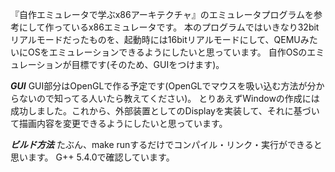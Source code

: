 『自作エミュレータで学ぶx86アーキテクチャ』のエミュレータプログラムを参考にして作っているx86エミュレータです。
本のプログラムではいきなり32bitリアルモードだったものを、起動時には16bitリアルモードにして、QEMUみたいにOSをエミュレーションできるようにしたいと思っています。
自作OSのエミュレーションが目標です(そのため、GUIをつけます)。

***GUI***
GUI部分はOpenGLで作る予定です(OpenGLでマウスを吸い込む方法が分からないので知ってる人いたら教えてください)。
とりあえずWindowの作成には成功しました。これから、外部装置としてのDisplayを実装して、それに基づいて描画内容を変更できるようにしたいと思っています。

***ビルド方法***
たぶん、make runするだけでコンパイル・リンク・実行ができると思います。
G++ 5.4.0で確認しています。


